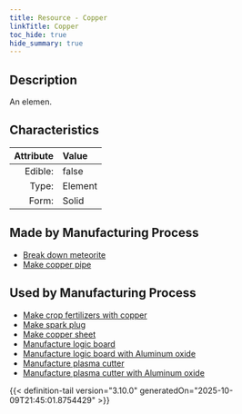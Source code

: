 ```yaml
---
title: Resource - Copper
linkTitle: Copper
toc_hide: true
hide_summary: true
---
```

<!-- This is generated by the MarsSim HelpGenertor, do not edit. -->

## Description
An elemen.

## Characteristics

| Attribute      | Value |
|--------:|:------|
|Edible:|false|
|Type:|Element|
|Form:|Solid|
 
## Made by Manufacturing Process

- [Break down meteorite](/docs/definitions/process/break-down-meteorite)
- [Make copper pipe](/docs/definitions/process/make-copper-pipe)

## Used by Manufacturing Process

- [Make crop fertilizers with copper](/docs/definitions/process/make-crop-fertilizers-with-copper)
- [Make spark plug](/docs/definitions/process/make-spark-plug)
- [Make copper sheet](/docs/definitions/process/make-copper-sheet)
- [Manufacture logic board](/docs/definitions/process/manufacture-logic-board)
- [Manufacture logic board with Aluminum oxide](/docs/definitions/process/manufacture-logic-board-with-aluminum-oxide)
- [Manufacture plasma cutter](/docs/definitions/process/manufacture-plasma-cutter)
- [Manufacture plasma cutter with Aluminum oxide](/docs/definitions/process/manufacture-plasma-cutter-with-aluminum-oxide)


    


{{< definition-tail version="3.10.0" generatedOn="2025-10-09T21:45:01.8754429" >}}


